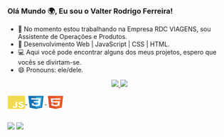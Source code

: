 ### Olá Mundo 🌍, Eu sou o Valter Rodrigo Ferreira!

- 🔭 No momento estou trabalhando na Empresa RDC VIAGENS, sou Assistente de Operações e Produtos.
- 🌱 Desenvolvimento Web | JavaScript | CSS | HTML.
- 💻 Aqui você pode encontrar alguns dos meus projetos, espero que vocês se divirtam-se.
- 😄 Pronouns: ele/dele.

<div align="center">
  <a href="https://github.com/ValterRodrigoFerreira">
  <img height="180em" src="https://github-readme-stats.vercel.app/api?username=ValterRodrigoFerreira&show_icons=true&theme=dark&include_all_commits=true&count_private=true"/>
  <img height="180em" src="https://github-readme-stats.vercel.app/api/top-langs/?username=ValterRodrigoFerreira&layout=compact&langs_count=7&theme=dark"/>
</div>
  
  <div style="display: inline_block"><br>
<img align="center" alt="valter-Js" height="30" width="40" src="https://raw.githubusercontent.com/devicons/devicon/master/icons/javascript/javascript-plain.svg">
<img align="center" alt="valter-CSS" height="30" width="40" src="https://raw.githubusercontent.com/devicons/devicon/master/icons/css3/css3-original.svg">
<img align="center" alt="valter-HTML" height="30" width="40" src="https://raw.githubusercontent.com/devicons/devicon/master/icons/html5/html5-original.svg">
</div>

  ##
  <div>  
  <a href="https://www.linkedin.com/in/valter-ferreira-89843b224/" target="_blank"><img src="https://img.shields.io/badge/-LinkedIn-%230077B5?style=for-the-badge&logo=linkedin&logoColor=white" target="_blank"></a> 
  <a href = "mailto:valter.rodrigo.ferreira@gmail.com"><img src="https://img.shields.io/badge/-Gmail-%23333?style=for-the-badge&logo=gmail&logoColor=white" target="_blank"></a>
</div>
